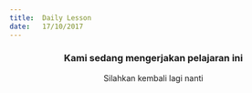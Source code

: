 ```yaml
---
title:  Daily Lesson
date:   17/10/2017
---
```


### <center>Kami sedang mengerjakan pelajaran ini</center>
<center>Silahkan kembali lagi nanti</center>
